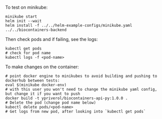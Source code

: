 To test on minikube:

```
minikube start
helm init --wait
helm install -f ../../helm-example-configs/minikube.yaml ../../biocontainers-backend
```

Then check pods and if failing, see the logs:

```
kubectl get pods
# check for pod name
kubectl logs -f <pod-name>
```

To make changes on the container:

```
# point docker engine to minikubes to avoid building and pushing to dockerhub between tests:
eval $(minikube docker-env)
# with this user you won't need to change the minikube yaml config, but change it if you want to push
docker build -t ypriverol/biocontainers-api-py:1.0.0 .
# Delete the pod (change pod name below)
kubectl delete pods/<pod-name>
# Get logs from new pod, after looking into `kubectl get pods`
```
